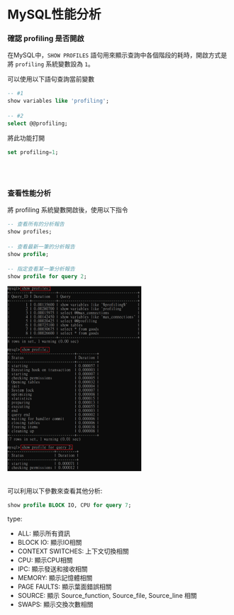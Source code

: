 # MySQL性能分析

### 確認 profiling 是否開啟

在MySQL中，`SHOW PROFILES` 語句用來顯示查詢中各個階段的耗時，開啟方式是將 `profiling` 系統變數設為 `1`。

可以使用以下語句查詢當前變數
```sql
-- #1
show variables like 'profiling';

-- #2
select @@profiling;
```

將此功能打開
```sql
set profiling=1;
```

<br/>

<br/>

### 查看性能分析

將 profiling 系統變數開啟後，使用以下指令

```sql
-- 查看所有的分析報告
show profiles;

-- 查看最新一筆的分析報告
show profile;

-- 指定查看某一筆分析報告
show profile for query 2;
```

<img width='60%' src='../../_image/Snipaste_2023-11-23_01-31-30.png'>


<br/>

<br/>

可以利用以下參數來查看其他分析:

```sql
show profile BLOCK IO, CPU for query 7;
```

type:
* ALL: 顯示所有資訊
* BLOCK IO: 顯示IO相關
* CONTEXT SWITCHES: 上下文切換相關
* CPU: 顯示CPU相關
* IPC: 顯示發送和接收相關
* MEMORY: 顯示記憶體相關
* PAGE FAULTS: 顯示葉面錯誤相關
* SOURCE: 顯示 Source_function, Source_file, Source_line 相關
* SWAPS: 顯示交換次數相關